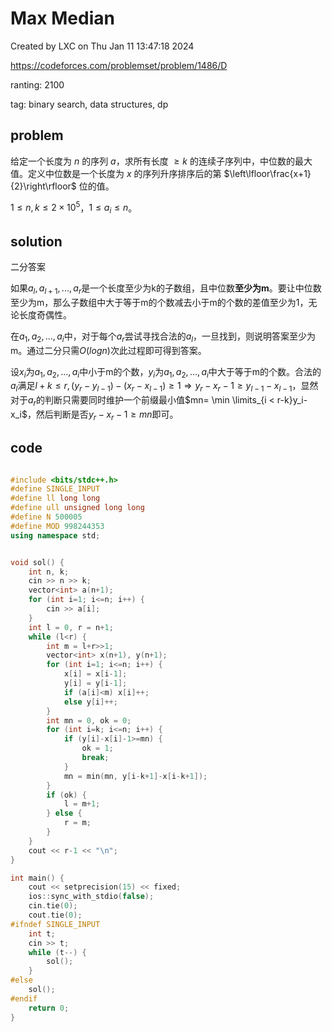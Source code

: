 # Max Median

Created by LXC on Thu Jan 11 13:47:18 2024

https://codeforces.com/problemset/problem/1486/D

ranting: 2100

tag: binary search, data structures, dp

## problem


给定一个长度为 $n$ 的序列 $a$，求所有长度 $\ge k$ 的连续子序列中，中位数的最大值。定义中位数是一个长度为 $x$ 的序列升序排序后的第 $\left\lfloor\frac{x+1}{2}\right\rfloor$ 位的值。

$1\le n, k\le 2\times 10^5$，$1\le a_i\le n$。

## solution

二分答案

如果$a_l,a_{l+1},..., a_r$是一个长度至少为k的子数组，且中位数**至少为m**。要让中位数至少为m，那么子数组中大于等于m的个数减去小于m的个数的差值至少为1，无论长度奇偶性。

在$a_1,a_2,...,a_i$中，对于每个$a_r$尝试寻找合法的$a_l$，一旦找到，则说明答案至少为m。通过二分只需$O(logn)$次此过程即可得到答案。

设$x_i$为$a_1,a_2,...,a_i$中小于m的个数，$y_i$为$a_1,a_2,...,a_i$中大于等于m的个数。合法的$a_l$满足$l+k\le r, (y_r-y_{l-1})-(x_r-x_{l-1}) \ge 1\Rightarrow y_r-x_r-1\ge y_{l-1}-x_{l-1}$，显然对于$a_r$的判断只需要同时维护一个前缀最小值$mn= \min \limits_{i < r-k}y_i-x_i$，然后判断是否$y_r-x_r-1\ge mn$即可。



## code

``` cpp

#include <bits/stdc++.h>
#define SINGLE_INPUT
#define ll long long
#define ull unsigned long long
#define N 500005
#define MOD 998244353
using namespace std;


void sol() {
    int n, k;
    cin >> n >> k;
    vector<int> a(n+1);
    for (int i=1; i<=n; i++) {
        cin >> a[i];
    }
    int l = 0, r = n+1;
    while (l<r) {
        int m = l+r>>1;
        vector<int> x(n+1), y(n+1);
        for (int i=1; i<=n; i++) {
            x[i] = x[i-1];
            y[i] = y[i-1];
            if (a[i]<m) x[i]++;
            else y[i]++;
        }
        int mn = 0, ok = 0;
        for (int i=k; i<=n; i++) {
            if (y[i]-x[i]-1>=mn) {
                ok = 1;
                break;
            }
            mn = min(mn, y[i-k+1]-x[i-k+1]);
        }
        if (ok) {
            l = m+1;
        } else {
            r = m;
        }
    }
    cout << r-1 << "\n";
}

int main() {
    cout << setprecision(15) << fixed;
    ios::sync_with_stdio(false);
    cin.tie(0);
    cout.tie(0);
#ifndef SINGLE_INPUT
    int t;
    cin >> t;
    while (t--) {
        sol();
    }
#else
    sol();
#endif
    return 0;
}

```
